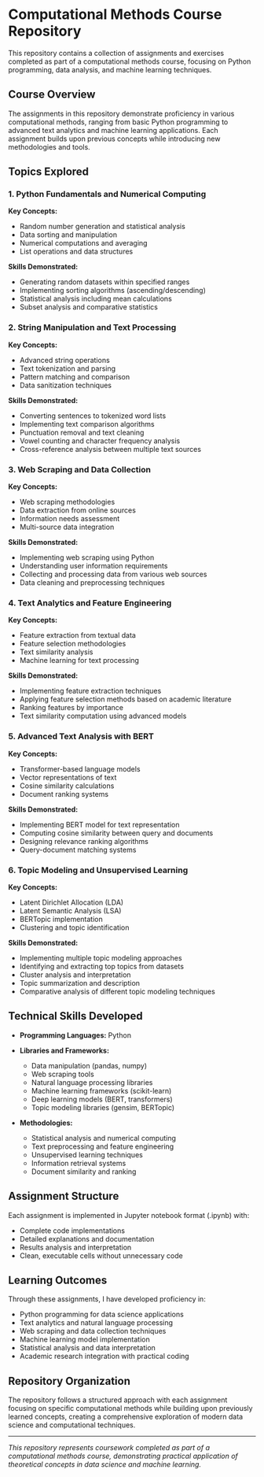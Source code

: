 # Computational Methods Course Repository

This repository contains a collection of assignments and exercises completed as part of a computational methods course, focusing on Python programming, data analysis, and machine learning techniques.

## Course Overview

The assignments in this repository demonstrate proficiency in various computational methods, ranging from basic Python programming to advanced text analytics and machine learning applications. Each assignment builds upon previous concepts while introducing new methodologies and tools.

## Topics Explored

### 1. Python Fundamentals and Numerical Computing
**Key Concepts:**
- Random number generation and statistical analysis
- Data sorting and manipulation
- Numerical computations and averaging
- List operations and data structures

**Skills Demonstrated:**
- Generating random datasets within specified ranges
- Implementing sorting algorithms (ascending/descending)
- Statistical analysis including mean calculations
- Subset analysis and comparative statistics

### 2. String Manipulation and Text Processing
**Key Concepts:**
- Advanced string operations
- Text tokenization and parsing
- Pattern matching and comparison
- Data sanitization techniques

**Skills Demonstrated:**
- Converting sentences to tokenized word lists
- Implementing text comparison algorithms
- Punctuation removal and text cleaning
- Vowel counting and character frequency analysis
- Cross-reference analysis between multiple text sources

### 3. Web Scraping and Data Collection
**Key Concepts:**
- Web scraping methodologies
- Data extraction from online sources
- Information needs assessment
- Multi-source data integration

**Skills Demonstrated:**
- Implementing web scraping using Python
- Understanding user information requirements
- Collecting and processing data from various web sources
- Data cleaning and preprocessing techniques

### 4. Text Analytics and Feature Engineering
**Key Concepts:**
- Feature extraction from textual data
- Feature selection methodologies
- Text similarity analysis
- Machine learning for text processing

**Skills Demonstrated:**
- Implementing feature extraction techniques
- Applying feature selection methods based on academic literature
- Ranking features by importance
- Text similarity computation using advanced models

### 5. Advanced Text Analysis with BERT
**Key Concepts:**
- Transformer-based language models
- Vector representations of text
- Cosine similarity calculations
- Document ranking systems

**Skills Demonstrated:**
- Implementing BERT model for text representation
- Computing cosine similarity between query and documents
- Designing relevance ranking algorithms
- Query-document matching systems

### 6. Topic Modeling and Unsupervised Learning
**Key Concepts:**
- Latent Dirichlet Allocation (LDA)
- Latent Semantic Analysis (LSA)
- BERTopic implementation
- Clustering and topic identification

**Skills Demonstrated:**
- Implementing multiple topic modeling approaches
- Identifying and extracting top topics from datasets
- Cluster analysis and interpretation
- Topic summarization and description
- Comparative analysis of different topic modeling techniques

## Technical Skills Developed

- **Programming Languages:** Python
- **Libraries and Frameworks:** 
  - Data manipulation (pandas, numpy)
  - Web scraping tools
  - Natural language processing libraries
  - Machine learning frameworks (scikit-learn)
  - Deep learning models (BERT, transformers)
  - Topic modeling libraries (gensim, BERTopic)

- **Methodologies:**
  - Statistical analysis and numerical computing
  - Text preprocessing and feature engineering
  - Unsupervised learning techniques
  - Information retrieval systems
  - Document similarity and ranking

## Assignment Structure

Each assignment is implemented in Jupyter notebook format (.ipynb) with:
- Complete code implementations
- Detailed explanations and documentation
- Results analysis and interpretation
- Clean, executable cells without unnecessary code

## Learning Outcomes

Through these assignments, I have developed proficiency in:
- Python programming for data science applications
- Text analytics and natural language processing
- Web scraping and data collection techniques
- Machine learning model implementation
- Statistical analysis and data interpretation
- Academic research integration with practical coding

## Repository Organization

The repository follows a structured approach with each assignment focusing on specific computational methods while building upon previously learned concepts, creating a comprehensive exploration of modern data science and computational techniques.

---

*This repository represents coursework completed as part of a computational methods course, demonstrating practical application of theoretical concepts in data science and machine learning.*
